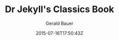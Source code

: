 ---
title: "Dr Jekyll's Classics Book"
github: https://github.com/henrythemes/jekyll-book-theme
demo: http://henrythemes.github.io/jekyll-book-theme/
author: Gerald Bauer

ssg:
  - Jekyll
cms:
  - No Cms
date: 2015-07-16T17:50:43Z
github_branch: master
description: "jekyll starter theme for classic books (ex. Strange Case of Dr. Jekyll and Mr. Hyde by Robert Louis Stevenson)"
---